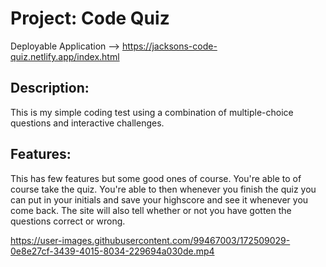 # Project: Code Quiz

Deployable Application --> https://jacksons-code-quiz.netlify.app/index.html


## Description: 

This is my simple coding test using a combination of multiple-choice questions and interactive challenges.

## Features:

This has few features but some good ones of course.
You're able to of course take the quiz.
You're able to then whenever you finish the quiz you can put in your initials and save your highscore and see it whenever you come back.
The site will also tell whether or not you have gotten the questions correct or wrong.



https://user-images.githubusercontent.com/99467003/172509029-0e8e27cf-3439-4015-8034-229694a030de.mp4

